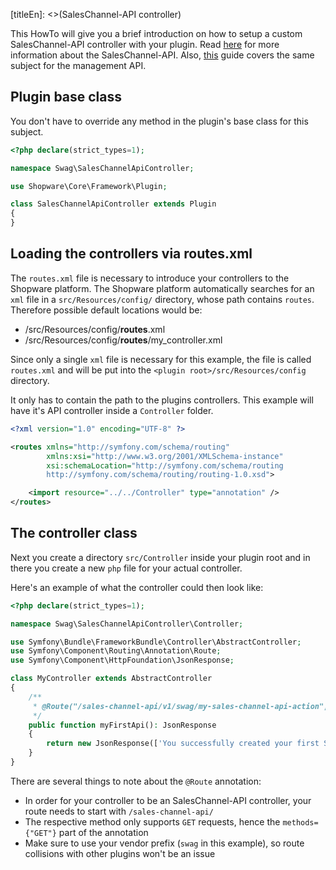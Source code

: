 [titleEn]: <>(SalesChannel-API controller)

This HowTo will give you a brief introduction on how to setup a custom SalesChannel-API controller with your plugin.
Read [here](./../3-api/60-sales-channel-api.md) for more information about the SalesChannel-API.
Also, [this](./020-api-controller.md) guide covers the same subject for the management API.

## Plugin base class

You don't have to override any method in the plugin's base class for this subject.

```php
<?php declare(strict_types=1);

namespace Swag\SalesChannelApiController;

use Shopware\Core\Framework\Plugin;

class SalesChannelApiController extends Plugin
{
}
```

## Loading the controllers via routes.xml

The `routes.xml` file is necessary to introduce your controllers to the Shopware platform.
The Shopware platform automatically searches for an `xml` file in a `src/Resources/config/` directory, whose path contains `routes`.
Therefore possible default locations would be:
- <plugin-root>/src/Resources/config/**routes**.xml
- <plugin-root>/src/Resources/config/**routes**/my_controller.xml

Since only a single `xml` file is necessary for this example, the file is called `routes.xml` and will be put
into the `<plugin root>/src/Resources/config` directory.

It only has to contain the path to the plugins controllers.
This example will have it's API controller inside a `Controller` folder.

```xml
<?xml version="1.0" encoding="UTF-8" ?>

<routes xmlns="http://symfony.com/schema/routing"
        xmlns:xsi="http://www.w3.org/2001/XMLSchema-instance"
        xsi:schemaLocation="http://symfony.com/schema/routing
        http://symfony.com/schema/routing/routing-1.0.xsd">

    <import resource="../../Controller" type="annotation" />
</routes>
```

## The controller class

Next you create a directory `src/Controller` inside your plugin root and in there you create a new `php` file for your actual controller.

Here's an example of what the controller could then look like:
```php
<?php declare(strict_types=1);

namespace Swag\SalesChannelApiController\Controller;

use Symfony\Bundle\FrameworkBundle\Controller\AbstractController;
use Symfony\Component\Routing\Annotation\Route;
use Symfony\Component\HttpFoundation\JsonResponse;

class MyController extends AbstractController
{
    /**
     * @Route("/sales-channel-api/v1/swag/my-sales-channel-api-action", name="sales-channel-api.action.swag.my-sales-channel-api-action", methods={"GET"})
     */
    public function myFirstApi(): JsonResponse
    {
        return new JsonResponse(['You successfully created your first SalesChannel-API controller route']);
    }
}
```

There are several things to note about the `@Route` annotation:
- In order for your controller to be an SalesChannel-API controller, your route needs to start with `/sales-channel-api/`
- The respective method only supports `GET` requests, hence the `methods={"GET"}` part of the annotation
- Make sure to use your vendor prefix (`swag` in this example), so route collisions with other plugins won't be an issue
